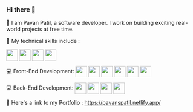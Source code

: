 ### Hi there 👋

📌 I am Pavan Patil, a software developer. I work on building exciting real-world projects at free time.

📌 My technical skills include :

<img align="center" height="30" src="https://img.icons8.com/color/144/000000/javascript.png"/> <img align="center" height="30" src="https://img.icons8.com/ultraviolet/480/000000/react.png"/> <img align="center" height="30" src="https://img.icons8.com/color/48/000000/typescript.png"/> <img align="center" height="30" src="https://user-images.githubusercontent.com/69760792/121766706-a67ec180-cb71-11eb-923d-69fc323bafa4.png"/>

💻 Front-End Development: <img align="center" height="30" src="https://img.icons8.com/color/144/000000/html-5.png"/> <img align="center" height="30" src="https://img.icons8.com/color/144/000000/css3.png"/> <img align="center" height="30" src="https://img.icons8.com/color/144/000000/javascript.png"/> <img align="center" height="30" src="https://img.icons8.com/ultraviolet/480/000000/react.png"/> <img align="center" height="30" src="https://img.icons8.com/color/48/000000/typescript.png"/> <img align="center" height="30" src="https://img.icons8.com/color/48/000000/redux.png"/>   

💻 Back-End Development: <img align="center" height="30" src="https://user-images.githubusercontent.com/69760792/121766706-a67ec180-cb71-11eb-923d-69fc323bafa4.png"/> <img align="center" height="30" src="https://img.icons8.com/color/48/000000/mongodb.png"/> <img align="center" height="30" src="https://img.icons8.com/color/48/000000/java-web-token.png"/> <img align="center" height="30" src="https://www.google.com/url?sa=i&url=https%3A%2F%2Fengineering.fb.com%2F2016%2F05%2F27%2Fproduction-engineering%2Fpython-in-production-engineering%2F&psig=AOvVaw2ziHq0yIASqIcGUKkC4XGY&ust=1626703541726000&source=images&cd=vfe&ved=0CAsQjRxqFwoTCIjX9onl7PECFQAAAAAdAAAAABAD"/>

📌 Here's a link to my Portfolio : https://pavanspatil.netlify.app/

   
